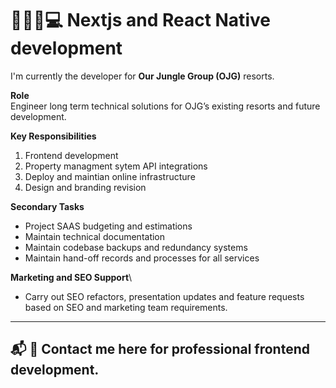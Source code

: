 # 👨🏼‍💻💻 Nextjs and React Native development

I'm currently the developer for **Our Jungle Group (OJG)** resorts.

**Role**\
Engineer long term technical solutions for OJG’s existing resorts and future development.

**Key Responsibilities**
1. Frontend development
2. Property managment sytem API integrations
3. Deploy and maintian online infrastructure
4. Design and branding revision

**Secondary Tasks**
- Project SAAS budgeting and estimations
- Maintain technical documentation
- Maintain codebase backups and redundancy systems
- Maintain hand-off records and processes for all services

**Marketing and SEO Support**\
- Carry out SEO refactors, presentation updates and feature requests based on SEO and marketing team requirements.

---
📬 💬 Contact me here for professional frontend development.
---
